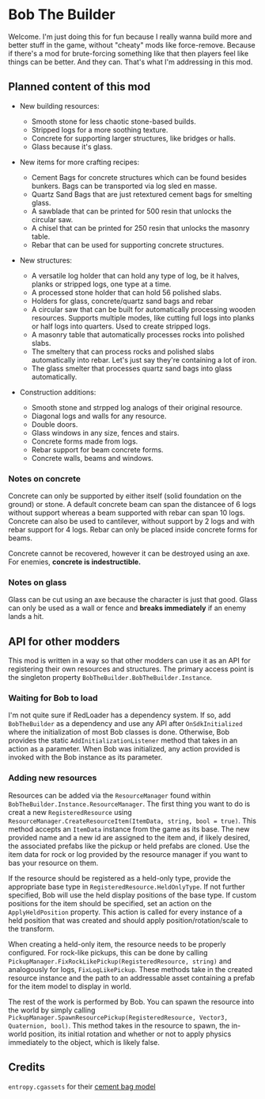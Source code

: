 # Bob The Builder

Welcome. I'm just doing this for fun because I really wanna build more and better stuff in the game, without "cheaty" mods
like force-remove. Because if there's a mod for brute-forcing something like that then players feel like things can be better.
And they can. That's what I'm addressing in this mod.

## Planned content of this mod

- New building resources:
  - Smooth stone for less chaotic stone-based builds.
  - Stripped logs for a more soothing texture.
  - Concrete for supporting larger structures, like bridges or halls.
  - Glass because it's glass.

- New items for more crafting recipes:
  - Cement Bags for concrete structures which can be found besides bunkers. Bags can be transported via log sled en masse.
  - Quartz Sand Bags that are just retextured cement bags for smelting glass.
  - A sawblade that can be printed for 500 resin that unlocks the circular saw.
  - A chisel that can be printed for 250 resin that unlocks the masonry table.
  - Rebar that can be used for supporting concrete structures.
  
- New structures:
  - A versatile log holder that can hold any type of log, be it halves, planks or stripped logs, one type at a time.
  - A processed stone holder that can hold 56 polished slabs.
  - Holders for glass, concrete/quartz sand bags and rebar
  - A circular saw that can be built for automatically processing wooden resources. Supports multiple modes, like cutting
    full logs into planks or half logs into quarters. Used to create stripped logs.
  - A masonry table that automatically processes rocks into polished slabs.
  - The smeltery that can process rocks and polished slabs automatically into rebar. Let's just say they're containing a lot of iron.
  - The glass smelter that processes quartz sand bags into glass automatically.
  
- Construction additions:
  - Smooth stone and strpped log analogs of their original resource.
  - Diagonal logs and walls for any resource.
  - Double doors.
  - Glass windows in any size, fences and stairs.
  - Concrete forms made from logs.
  - Rebar support for beam concrete forms.
  - Concrete walls, beams and windows.

### Notes on concrete

Concrete can only be supported by either itself (solid foundation on the ground) or stone.
A default concrete beam can span the distancee of 6 logs without support whereas a beam supported
with rebar can span 10 logs. Concrete can also be used to cantilever, without support by 2 logs and
with rebar support for 4 logs. Rebar can only be placed inside concrete forms for beams.

Concrete cannot be recovered, however it can be destroyed using an axe. For enemies, **concrete is
indestructible.**

### Notes on glass

Glass can be cut using an axe because the character is just that good. Glass can only be used as a wall or fence
and **breaks immediately** if an enemy lands a hit.

## API for other modders

This mod is written in a way so that other modders can use it as an API for registering their own resources and structures.
The primary access point is the singleton property `BobTheBuilder.BobTheBuilder.Instance`.

### Waiting for Bob to load

I'm not quite sure if RedLoader has a dependency system. If so, add `BobTheBuilder` as a dependency and use any API after
`OnSdkInitialized` where the initialization of most Bob classes is done.
Otherwise, Bob provides the static `AddInitializationListener` method that takes in an action as a parameter. When Bob
was initialized, any action provided is invoked with the Bob instance as its parameter.

### Adding new resources

Resources can be added via the `ResourceManager` found within `BobTheBuilder.Instance.ResourceManager`. The first thing
you want to do is creat a new `RegisteredResource` using `ResourceManager.CreateResourceItem(ItemData, string, bool = true)`.
This method accepts an `ItemData` instance from the game as its base. The new provided name and a new id are assigned to the
item and, if likely desired, the associated prefabs like the pickup or held prefabs are cloned. Use the item data for
rock or log provided by the resource manager if you want to bas your resource on them.

If the resource should be registered as a held-only type, provide the appropriate base type in `RegisteredResource.HeldOnlyType`.
If not further specified, Bob will use the held display positions of the base type. If custom positions for the item should be
specified, set an action on the `ApplyHeldPosition` property. This action is called for every instance of a held position that
was created and should apply position/rotation/scale to the transform.

When creating a held-only item, the resource needs to be properly configured. For rock-like pickups, this can be done by
calling `PickupManager.FixRockLikePickup(RegisteredResource, string)` and analogously for logs, `FixLogLikePickup`. These methods
take in the created resource instance and the path to an addressable asset containing a prefab for the item model to display in world.

The rest of the work is performed by Bob. You can spawn the resource into the world by simply calling
`PickupManager.SpawnResourcePickup(RegisteredResource, Vector3, Quaternion, bool)`. This method takes in the resource to spawn,
the in-world position, its initial rotation and whether or not to apply physics immediately to the object, which is likely false.

## Credits

`entropy.cgassets` for their [cement bag model](https://sketchfab.com/3d-models/cement-bag-7ad243de1c8c4a45823c4eb6109c7e96)
